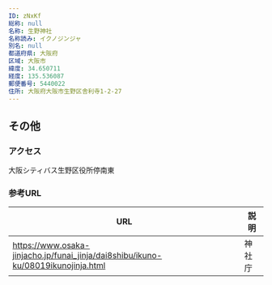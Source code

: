 ```yaml
---
ID: zNxKf
総称: null
名称: 生野神社
名称読み: イクノジンジャ
別名: null
都道府県: 大阪府
区域: 大阪市
緯度: 34.650711
経度: 135.536087
郵便番号: 5440022
住所: 大阪府大阪市生野区舎利寺1-2-27
---
```


## その他

### アクセス

大阪シティバス生野区役所停南東

### 参考URL

| URL                                                                               | 説明   |
| --------------------------------------------------------------------------------- | ------ |
| https://www.osaka-jinjacho.jp/funai_jinja/dai8shibu/ikuno-ku/08019ikunojinja.html | 神社庁 |
